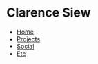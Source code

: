 # Clarence Siew

- [Home](index.html)
- [Projects](projects.html)
- [Social](social.html)
- [Etc](etc.html)